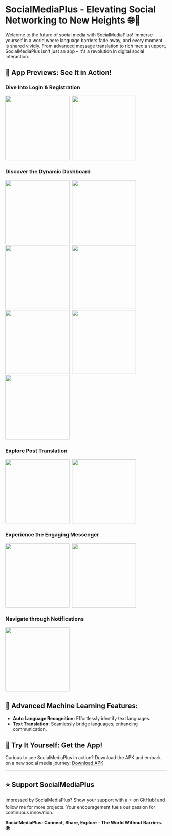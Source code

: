 # SocialMediaPlus - Elevating Social Networking to New Heights 🌐🚀

Welcome to the future of social media with SocialMediaPlus! Immerse yourself in a world where language barriers fade away, and every moment is shared vividly. From advanced message translation to rich media support, SocialMediaPlus isn't just an app – it's a revolution in digital social interaction.


## 📱 App Previews: See It in Action!
### Dive Into Login & Registration
<img src="https://user-images.githubusercontent.com/62241386/168599243-a99f54bb-5f5c-46b6-9ff1-7924be49abb3.png" width="200">&nbsp;
<img src="https://user-images.githubusercontent.com/62241386/168599251-eef09c1e-8fa3-4b09-9eed-7b293a073091.png" width="200">&nbsp;

### Discover the Dynamic Dashboard
<img src="https://user-images.githubusercontent.com/62241386/168599864-2bd66ae6-c217-4b7a-8b98-b4a4726a576c.png" width="200">&nbsp;
<img src="https://user-images.githubusercontent.com/62241386/168599853-cd597c2e-c3e1-441f-9131-1bfbff27dbdd.png" width="200">&nbsp;
<img src="https://user-images.githubusercontent.com/62241386/168599842-42a9eeba-a299-41fc-a47a-46bbdd106e54.png" width="200">&nbsp;
<img src="https://user-images.githubusercontent.com/62241386/168599867-a6988c7d-cd10-4acc-bda7-342b1d4f1772.png" width="200">&nbsp;
<img src="https://user-images.githubusercontent.com/62241386/168599887-860da2f1-f16b-4ad7-89e7-e6c64a69811c.png" width="200">&nbsp;
<img src="https://user-images.githubusercontent.com/62241386/168599899-e39652f2-4d0e-4662-bc65-f67eedf95de0.png" width="200">&nbsp;
<img src="https://user-images.githubusercontent.com/62241386/168599913-b17e8776-defc-4740-847d-632f9dbb8fb7.png" width="200">&nbsp;

### Explore Post Translation
<img src="https://user-images.githubusercontent.com/62241386/168600950-83df8cc9-acc4-48a2-96dc-e5badbdb6273.png" width="200">&nbsp;
<img src="https://user-images.githubusercontent.com/62241386/168600946-152699b8-9884-4698-97db-0f17344c3142.png" width="200">&nbsp;

### Experience the Engaging Messenger
<img src="https://user-images.githubusercontent.com/62241386/168601389-842751e1-6d02-46ab-9d6f-7be8e3a54d72.png" width="200">&nbsp;
<img src="https://user-images.githubusercontent.com/62241386/168601369-807f84e0-b607-41be-8e77-b89a7bd473f6.png" width="200">&nbsp;

### Navigate through Notifications
<img src="https://user-images.githubusercontent.com/62241386/168601413-f506f843-56cf-4612-a195-6cdf3e212f39.jpg" width="200">&nbsp;


## 🤖 Advanced Machine Learning Features:
- **Auto Language Recognition:** Effortlessly identify text languages.
- **Text Translation:** Seamlessly bridge languages, enhancing communication.

## 📲 Try It Yourself: Get the App!
Curious to see SocialMediaPlus in action? Download the APK and embark on a new social media journey:
[Download APK](https://drive.google.com/file/d/1pZtHJm932U-v_AyQ3BVV1Y6m-xNCVly-/view?usp=sharing)


---

## ⭐ Support SocialMediaPlus
Impressed by SocialMediaPlus? Show your support with a ⭐ on GitHub! and follow me for more projects. Your encouragement fuels our passion for continuous innovation.

**SocialMediaPlus: Connect, Share, Explore – The World Without Barriers. 🌍**
